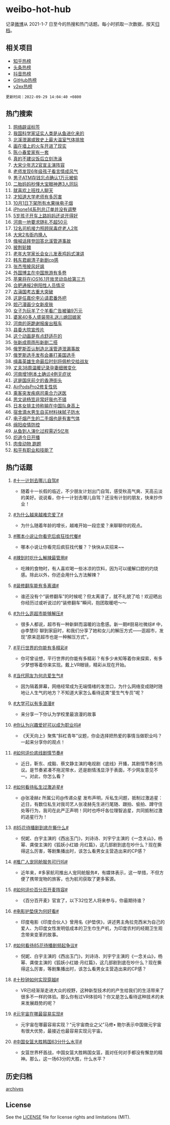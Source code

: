 # weibo-hot-hub

记录[微博](https://www.weibo.com)从 2021-1-7 日至今的热搜和热门话题。每小时抓取一次数据，按天[归档](archives)。

## 相关项目

- [知乎热榜](https://github.com/lonnyzhang423/zhihu-hot-hub)
- [头条热榜](https://github.com/lonnyzhang423/toutiao-hot-hub)
- [抖音热榜](https://github.com/lonnyzhang423/douyin-hot-hub)
- [GitHub热榜](https://github.com/lonnyzhang423/github-hot-hub)
- [v2ex热榜](https://github.com/lonnyzhang423/v2ex-hot-hub)


`更新时间：2022-09-29 14:04:40 +0800`

## 热门搜索

1. [网络辟谣标签](https://m.weibo.cn/search?containerid=100103type%3D1%26t%3D10%26q%3D%23%E7%BD%91%E7%BB%9C%E8%BE%9F%E8%B0%A3%E6%A0%87%E7%AD%BE%23&stream_entry_id=51&isnewpage=1&extparam=seat%3D1%26c_type%3D51%26dgr%3D0%26cate%3D10103%26filter_type%3Drealtimehot%26pos%3D0%26display_time%3D1664431479%26pre_seqid%3D16644314795800402586174&luicode=10000011&lfid=106003type%253D25%2526t%253D3%2526disable_hot%253D1%2526filter_type%253Drealtimehot)
1. [我国科学家证实人类是从鱼进化来的](https://m.weibo.cn/search?containerid=100103type%3D1%26t%3D10%26q%3D%23%E6%88%91%E5%9B%BD%E7%A7%91%E5%AD%A6%E5%AE%B6%E8%AF%81%E5%AE%9E%E4%BA%BA%E7%B1%BB%E6%98%AF%E4%BB%8E%E9%B1%BC%E8%BF%9B%E5%8C%96%E6%9D%A5%E7%9A%84%23&stream_entry_id=31&isnewpage=1&extparam=seat%3D1%26c_type%3D31%26filter_type%3Drealtimehot%26cate%3D0%26lcate%3D5001%26flag%3D16%26realpos%3D1%26q%3D%2523%25E6%2588%2591%25E5%259B%25BD%25E7%25A7%2591%25E5%25AD%25A6%25E5%25AE%25B6%25E8%25AF%2581%25E5%25AE%259E%25E4%25BA%25BA%25E7%25B1%25BB%25E6%2598%25AF%25E4%25BB%258E%25E9%25B1%25BC%25E8%25BF%259B%25E5%258C%2596%25E6%259D%25A5%25E7%259A%2584%2523%26dgr%3D0%26band_rank%3D1%26pos%3D0%26display_time%3D1664431479%26pre_seqid%3D16644314795800402586174&luicode=10000011&lfid=106003type%253D25%2526t%253D3%2526disable_hot%253D1%2526filter_type%253Drealtimehot)
1. [北溪泄漏或致史上最大温室气体排放](https://m.weibo.cn/search?containerid=100103type%3D1%26t%3D10%26q%3D%23%E5%8C%97%E6%BA%AA%E6%B3%84%E6%BC%8F%E6%88%96%E8%87%B4%E5%8F%B2%E4%B8%8A%E6%9C%80%E5%A4%A7%E6%B8%A9%E5%AE%A4%E6%B0%94%E4%BD%93%E6%8E%92%E6%94%BE%23&stream_entry_id=31&isnewpage=1&extparam=seat%3D1%26c_type%3D31%26filter_type%3Drealtimehot%26cate%3D0%26lcate%3D5001%26flag%3D1%26realpos%3D2%26q%3D%2523%25E5%258C%2597%25E6%25BA%25AA%25E6%25B3%2584%25E6%25BC%258F%25E6%2588%2596%25E8%2587%25B4%25E5%258F%25B2%25E4%25B8%258A%25E6%259C%2580%25E5%25A4%25A7%25E6%25B8%25A9%25E5%25AE%25A4%25E6%25B0%2594%25E4%25BD%2593%25E6%258E%2592%25E6%2594%25BE%2523%26dgr%3D0%26band_rank%3D2%26pos%3D1%26display_time%3D1664431479%26pre_seqid%3D16644314795800402586174&luicode=10000011&lfid=106003type%253D25%2526t%253D3%2526disable_hot%253D1%2526filter_type%253Drealtimehot)
1. [画在墙上的火车开进了现实](https://m.weibo.cn/search?containerid=100103type%3D1%26t%3D10%26q%3D%23%E7%94%BB%E5%9C%A8%E5%A2%99%E4%B8%8A%E7%9A%84%E7%81%AB%E8%BD%A6%E5%BC%80%E8%BF%9B%E4%BA%86%E7%8E%B0%E5%AE%9E%23&stream_entry_id=31&isnewpage=1&extparam=seat%3D1%26c_type%3D31%26filter_type%3Drealtimehot%26cate%3D0%26lcate%3D5001%26flag%3D0%26realpos%3D3%26q%3D%2523%25E7%2594%25BB%25E5%259C%25A8%25E5%25A2%2599%25E4%25B8%258A%25E7%259A%2584%25E7%2581%25AB%25E8%25BD%25A6%25E5%25BC%2580%25E8%25BF%259B%25E4%25BA%2586%25E7%258E%25B0%25E5%25AE%259E%2523%26dgr%3D0%26band_rank%3D3%26pos%3D2%26display_time%3D1664431479%26pre_seqid%3D16644314795800402586174&luicode=10000011&lfid=106003type%253D25%2526t%253D3%2526disable_hot%253D1%2526filter_type%253Drealtimehot)
1. [陈小春爱家有一套](https://m.weibo.cn/search?containerid=100103type%3D1%26t%3D10%26q%3D%23%E9%99%88%E5%B0%8F%E6%98%A5%E7%88%B1%E5%AE%B6%E6%9C%89%E4%B8%80%E5%A5%97%23&stream_entry_id=31&isnewpage=1&extparam=seat%3D1%26c_type%3D31%26cate%3D0%26lcate%3D5001%26filter_type%3Drealtimehot%26adid%3D167318%26q%3D%2523%25E9%2599%2588%25E5%25B0%258F%25E6%2598%25A5%25E7%2588%25B1%25E5%25AE%25B6%25E6%259C%2589%25E4%25B8%2580%25E5%25A5%2597%2523%26dgr%3D0%26topic_ad%3D1%26band_rank%3D4%26pos%3D3%26display_time%3D1664431479%26pre_seqid%3D16644314795800402586174&luicode=10000011&lfid=106003type%253D25%2526t%253D3%2526disable_hot%253D1%2526filter_type%253Drealtimehot)
1. [真的不建议饭后立刻洗澡](https://m.weibo.cn/search?containerid=100103type%3D1%26t%3D10%26q%3D%23%E7%9C%9F%E7%9A%84%E4%B8%8D%E5%BB%BA%E8%AE%AE%E9%A5%AD%E5%90%8E%E7%AB%8B%E5%88%BB%E6%B4%97%E6%BE%A1%23&stream_entry_id=31&isnewpage=1&extparam=seat%3D1%26c_type%3D31%26filter_type%3Drealtimehot%26cate%3D0%26lcate%3D5001%26flag%3D2%26realpos%3D4%26q%3D%2523%25E7%259C%259F%25E7%259A%2584%25E4%25B8%258D%25E5%25BB%25BA%25E8%25AE%25AE%25E9%25A5%25AD%25E5%2590%258E%25E7%25AB%258B%25E5%2588%25BB%25E6%25B4%2597%25E6%25BE%25A1%2523%26dgr%3D0%26band_rank%3D4%26pos%3D4%26display_time%3D1664431479%26pre_seqid%3D16644314795800402586174&luicode=10000011&lfid=106003type%253D25%2526t%253D3%2526disable_hot%253D1%2526filter_type%253Drealtimehot)
1. [大宋少年志2官宣主演阵容](https://m.weibo.cn/search?containerid=100103type%3D1%26t%3D10%26q%3D%23%E5%A4%A7%E5%AE%8B%E5%B0%91%E5%B9%B4%E5%BF%972%E5%AE%98%E5%AE%A3%E4%B8%BB%E6%BC%94%E9%98%B5%E5%AE%B9%23&stream_entry_id=31&isnewpage=1&extparam=seat%3D1%26c_type%3D31%26filter_type%3Drealtimehot%26cate%3D0%26lcate%3D5001%26flag%3D0%26realpos%3D5%26q%3D%2523%25E5%25A4%25A7%25E5%25AE%258B%25E5%25B0%2591%25E5%25B9%25B4%25E5%25BF%25972%25E5%25AE%2598%25E5%25AE%25A3%25E4%25B8%25BB%25E6%25BC%2594%25E9%2598%25B5%25E5%25AE%25B9%2523%26dgr%3D0%26band_rank%3D5%26pos%3D5%26display_time%3D1664431479%26pre_seqid%3D16644314795800402586174&luicode=10000011&lfid=106003type%253D25%2526t%253D3%2526disable_hot%253D1%2526filter_type%253Drealtimehot)
1. [老师发现6年级孩子看言情成风气](https://m.weibo.cn/search?containerid=100103type%3D1%26t%3D10%26q%3D%23%E8%80%81%E5%B8%88%E5%8F%91%E7%8E%B06%E5%B9%B4%E7%BA%A7%E5%AD%A9%E5%AD%90%E7%9C%8B%E8%A8%80%E6%83%85%E6%88%90%E9%A3%8E%E6%B0%94%23&stream_entry_id=31&isnewpage=1&extparam=seat%3D1%26c_type%3D31%26filter_type%3Drealtimehot%26cate%3D0%26lcate%3D5001%26flag%3D0%26realpos%3D6%26q%3D%2523%25E8%2580%2581%25E5%25B8%2588%25E5%258F%2591%25E7%258E%25B06%25E5%25B9%25B4%25E7%25BA%25A7%25E5%25AD%25A9%25E5%25AD%2590%25E7%259C%258B%25E8%25A8%2580%25E6%2583%2585%25E6%2588%2590%25E9%25A3%258E%25E6%25B0%2594%2523%26dgr%3D0%26band_rank%3D6%26pos%3D6%26display_time%3D1664431479%26pre_seqid%3D16644314795800402586174&luicode=10000011&lfid=106003type%253D25%2526t%253D3%2526disable_hot%253D1%2526filter_type%253Drealtimehot)
1. [男子ATM存钱忘点确认1万元被偷](https://m.weibo.cn/search?containerid=100103type%3D1%26t%3D10%26q%3D%23%E7%94%B7%E5%AD%90ATM%E5%AD%98%E9%92%B1%E5%BF%98%E7%82%B9%E7%A1%AE%E8%AE%A41%E4%B8%87%E5%85%83%E8%A2%AB%E5%81%B7%23&stream_entry_id=31&isnewpage=1&extparam=seat%3D1%26c_type%3D31%26filter_type%3Drealtimehot%26cate%3D0%26lcate%3D5001%26flag%3D0%26realpos%3D7%26q%3D%2523%25E7%2594%25B7%25E5%25AD%2590ATM%25E5%25AD%2598%25E9%2592%25B1%25E5%25BF%2598%25E7%2582%25B9%25E7%25A1%25AE%25E8%25AE%25A41%25E4%25B8%2587%25E5%2585%2583%25E8%25A2%25AB%25E5%2581%25B7%2523%26dgr%3D0%26band_rank%3D7%26pos%3D7%26display_time%3D1664431479%26pre_seqid%3D16644314795800402586174&luicode=10000011&lfid=106003type%253D25%2526t%253D3%2526disable_hot%253D1%2526filter_type%253Drealtimehot)
1. [二胎妈妈秒懂大宝眼神邀3人同玩](https://m.weibo.cn/search?containerid=100103type%3D1%26t%3D10%26q%3D%23%E4%BA%8C%E8%83%8E%E5%A6%88%E5%A6%88%E7%A7%92%E6%87%82%E5%A4%A7%E5%AE%9D%E7%9C%BC%E7%A5%9E%E9%82%803%E4%BA%BA%E5%90%8C%E7%8E%A9%23&stream_entry_id=31&isnewpage=1&extparam=seat%3D1%26c_type%3D31%26filter_type%3Drealtimehot%26cate%3D0%26lcate%3D5001%26flag%3D0%26realpos%3D8%26q%3D%2523%25E4%25BA%258C%25E8%2583%258E%25E5%25A6%2588%25E5%25A6%2588%25E7%25A7%2592%25E6%2587%2582%25E5%25A4%25A7%25E5%25AE%259D%25E7%259C%25BC%25E7%25A5%259E%25E9%2582%25803%25E4%25BA%25BA%25E5%2590%258C%25E7%258E%25A9%2523%26dgr%3D0%26band_rank%3D8%26pos%3D8%26display_time%3D1664431479%26pre_seqid%3D16644314795800402586174&luicode=10000011&lfid=106003type%253D25%2526t%253D3%2526disable_hot%253D1%2526filter_type%253Drealtimehot)
1. [就喜欢上班找人聊天](https://m.weibo.cn/search?containerid=100103type%3D1%26t%3D10%26q%3D%23%E5%B0%B1%E5%96%9C%E6%AC%A2%E4%B8%8A%E7%8F%AD%E6%89%BE%E4%BA%BA%E8%81%8A%E5%A4%A9%23&stream_entry_id=31&isnewpage=1&extparam=seat%3D1%26c_type%3D31%26filter_type%3Drealtimehot%26cate%3D0%26lcate%3D5001%26flag%3D0%26realpos%3D9%26q%3D%2523%25E5%25B0%25B1%25E5%2596%259C%25E6%25AC%25A2%25E4%25B8%258A%25E7%258F%25AD%25E6%2589%25BE%25E4%25BA%25BA%25E8%2581%258A%25E5%25A4%25A9%2523%26dgr%3D0%26band_rank%3D9%26pos%3D9%26display_time%3D1664431479%26pre_seqid%3D16644314795800402586174&luicode=10000011&lfid=106003type%253D25%2526t%253D3%2526disable_hot%253D1%2526filter_type%253Drealtimehot)
1. [才知道大学老师有多厉害](https://m.weibo.cn/search?containerid=100103type%3D1%26t%3D10%26q%3D%23%E6%89%8D%E7%9F%A5%E9%81%93%E5%A4%A7%E5%AD%A6%E8%80%81%E5%B8%88%E6%9C%89%E5%A4%9A%E5%8E%89%E5%AE%B3%23&stream_entry_id=31&isnewpage=1&extparam=seat%3D1%26c_type%3D31%26filter_type%3Drealtimehot%26cate%3D0%26lcate%3D5001%26flag%3D1%26realpos%3D10%26q%3D%2523%25E6%2589%258D%25E7%259F%25A5%25E9%2581%2593%25E5%25A4%25A7%25E5%25AD%25A6%25E8%2580%2581%25E5%25B8%2588%25E6%259C%2589%25E5%25A4%259A%25E5%258E%2589%25E5%25AE%25B3%2523%26dgr%3D0%26band_rank%3D10%26pos%3D10%26display_time%3D1664431479%26pre_seqid%3D16644314795800402586174&luicode=10000011&lfid=106003type%253D25%2526t%253D3%2526disable_hot%253D1%2526filter_type%253Drealtimehot)
1. [10月1日下架所有水果味电子烟](https://m.weibo.cn/search?containerid=100103type%3D1%26t%3D10%26q%3D%2310%E6%9C%881%E6%97%A5%E4%B8%8B%E6%9E%B6%E6%89%80%E6%9C%89%E6%B0%B4%E6%9E%9C%E5%91%B3%E7%94%B5%E5%AD%90%E7%83%9F%23&stream_entry_id=31&isnewpage=1&extparam=seat%3D1%26c_type%3D31%26filter_type%3Drealtimehot%26cate%3D0%26lcate%3D5001%26flag%3D2%26realpos%3D11%26q%3D%252310%25E6%259C%25881%25E6%2597%25A5%25E4%25B8%258B%25E6%259E%25B6%25E6%2589%2580%25E6%259C%2589%25E6%25B0%25B4%25E6%259E%259C%25E5%2591%25B3%25E7%2594%25B5%25E5%25AD%2590%25E7%2583%259F%2523%26dgr%3D0%26band_rank%3D11%26pos%3D11%26display_time%3D1664431479%26pre_seqid%3D16644314795800402586174&luicode=10000011&lfid=106003type%253D25%2526t%253D3%2526disable_hot%253D1%2526filter_type%253Drealtimehot)
1. [iPhone14系列总订单并没有调整](https://m.weibo.cn/search?containerid=100103type%3D1%26t%3D10%26q%3D%23iPhone14%E7%B3%BB%E5%88%97%E6%80%BB%E8%AE%A2%E5%8D%95%E5%B9%B6%E6%B2%A1%E6%9C%89%E8%B0%83%E6%95%B4%23&stream_entry_id=31&isnewpage=1&extparam=seat%3D1%26c_type%3D31%26filter_type%3Drealtimehot%26cate%3D0%26lcate%3D5001%26flag%3D1%26realpos%3D12%26q%3D%2523iPhone14%25E7%25B3%25BB%25E5%2588%2597%25E6%2580%25BB%25E8%25AE%25A2%25E5%258D%2595%25E5%25B9%25B6%25E6%25B2%25A1%25E6%259C%2589%25E8%25B0%2583%25E6%2595%25B4%2523%26dgr%3D0%26band_rank%3D12%26pos%3D12%26display_time%3D1664431479%26pre_seqid%3D16644314795800402586174&luicode=10000011&lfid=106003type%253D25%2526t%253D3%2526disable_hot%253D1%2526filter_type%253Drealtimehot)
1. [5岁孩子开车上路妈妈还说开得好](https://m.weibo.cn/search?containerid=100103type%3D1%26t%3D10%26q%3D%235%E5%B2%81%E5%AD%A9%E5%AD%90%E5%BC%80%E8%BD%A6%E4%B8%8A%E8%B7%AF%E5%A6%88%E5%A6%88%E8%BF%98%E8%AF%B4%E5%BC%80%E5%BE%97%E5%A5%BD%23&stream_entry_id=31&isnewpage=1&extparam=seat%3D1%26c_type%3D31%26filter_type%3Drealtimehot%26cate%3D0%26lcate%3D5001%26flag%3D0%26realpos%3D13%26q%3D%25235%25E5%25B2%2581%25E5%25AD%25A9%25E5%25AD%2590%25E5%25BC%2580%25E8%25BD%25A6%25E4%25B8%258A%25E8%25B7%25AF%25E5%25A6%2588%25E5%25A6%2588%25E8%25BF%2598%25E8%25AF%25B4%25E5%25BC%2580%25E5%25BE%2597%25E5%25A5%25BD%2523%26dgr%3D0%26band_rank%3D13%26pos%3D13%26display_time%3D1664431479%26pre_seqid%3D16644314795800402586174&luicode=10000011&lfid=106003type%253D25%2526t%253D3%2526disable_hot%253D1%2526filter_type%253Drealtimehot)
1. [河南一地要求随礼不超50元](https://m.weibo.cn/search?containerid=100103type%3D1%26t%3D10%26q%3D%23%E6%B2%B3%E5%8D%97%E4%B8%80%E5%9C%B0%E8%A6%81%E6%B1%82%E9%9A%8F%E7%A4%BC%E4%B8%8D%E8%B6%8550%E5%85%83%23&stream_entry_id=31&isnewpage=1&extparam=seat%3D1%26c_type%3D31%26filter_type%3Drealtimehot%26cate%3D0%26lcate%3D5001%26flag%3D0%26realpos%3D14%26q%3D%2523%25E6%25B2%25B3%25E5%258D%2597%25E4%25B8%2580%25E5%259C%25B0%25E8%25A6%2581%25E6%25B1%2582%25E9%259A%258F%25E7%25A4%25BC%25E4%25B8%258D%25E8%25B6%258550%25E5%2585%2583%2523%26dgr%3D0%26band_rank%3D14%26pos%3D14%26display_time%3D1664431479%26pre_seqid%3D16644314795800402586174&luicode=10000011&lfid=106003type%253D25%2526t%253D3%2526disable_hot%253D1%2526filter_type%253Drealtimehot)
1. [12名司机接力照顾尿毒症老人2年](https://m.weibo.cn/search?containerid=100103type%3D1%26t%3D10%26q%3D%2312%E5%90%8D%E5%8F%B8%E6%9C%BA%E6%8E%A5%E5%8A%9B%E7%85%A7%E9%A1%BE%E5%B0%BF%E6%AF%92%E7%97%87%E8%80%81%E4%BA%BA2%E5%B9%B4%23&stream_entry_id=31&isnewpage=1&extparam=seat%3D1%26c_type%3D31%26filter_type%3Drealtimehot%26cate%3D0%26lcate%3D5001%26flag%3D0%26adid%3D167377%26realpos%3D15%26q%3D%252312%25E5%2590%258D%25E5%258F%25B8%25E6%259C%25BA%25E6%258E%25A5%25E5%258A%259B%25E7%2585%25A7%25E9%25A1%25BE%25E5%25B0%25BF%25E6%25AF%2592%25E7%2597%2587%25E8%2580%2581%25E4%25BA%25BA2%25E5%25B9%25B4%2523%26dgr%3D0%26band_rank%3D15%26pos%3D15%26display_time%3D1664431479%26pre_seqid%3D16644314795800402586174&luicode=10000011&lfid=106003type%253D25%2526t%253D3%2526disable_hot%253D1%2526filter_type%253Drealtimehot)
1. [大宋2韦衙内换人](https://m.weibo.cn/search?containerid=100103type%3D1%26t%3D10%26q%3D%23%E5%A4%A7%E5%AE%8B2%E9%9F%A6%E8%A1%99%E5%86%85%E6%8D%A2%E4%BA%BA%23&stream_entry_id=31&isnewpage=1&extparam=seat%3D1%26c_type%3D31%26filter_type%3Drealtimehot%26cate%3D0%26lcate%3D5001%26flag%3D0%26realpos%3D16%26q%3D%2523%25E5%25A4%25A7%25E5%25AE%258B2%25E9%259F%25A6%25E8%25A1%2599%25E5%2586%2585%25E6%258D%25A2%25E4%25BA%25BA%2523%26dgr%3D0%26band_rank%3D16%26pos%3D16%26display_time%3D1664431479%26pre_seqid%3D16644314795800402586174&luicode=10000011&lfid=106003type%253D25%2526t%253D3%2526disable_hot%253D1%2526filter_type%253Drealtimehot)
1. [俄喊话拜登回答北溪管道事故](https://m.weibo.cn/search?containerid=100103type%3D1%26t%3D10%26q%3D%23%E4%BF%84%E5%96%8A%E8%AF%9D%E6%8B%9C%E7%99%BB%E5%9B%9E%E7%AD%94%E5%8C%97%E6%BA%AA%E7%AE%A1%E9%81%93%E4%BA%8B%E6%95%85%23&stream_entry_id=31&isnewpage=1&extparam=seat%3D1%26c_type%3D31%26filter_type%3Drealtimehot%26cate%3D0%26lcate%3D5001%26flag%3D0%26realpos%3D17%26q%3D%2523%25E4%25BF%2584%25E5%2596%258A%25E8%25AF%259D%25E6%258B%259C%25E7%2599%25BB%25E5%259B%259E%25E7%25AD%2594%25E5%258C%2597%25E6%25BA%25AA%25E7%25AE%25A1%25E9%2581%2593%25E4%25BA%258B%25E6%2595%2585%2523%26dgr%3D0%26band_rank%3D17%26pos%3D17%26display_time%3D1664431479%26pre_seqid%3D16644314795800402586174&luicode=10000011&lfid=106003type%253D25%2526t%253D3%2526disable_hot%253D1%2526filter_type%253Drealtimehot)
1. [披荆斩棘](https://m.weibo.cn/search?containerid=100103type%3D1%26t%3D10%26q%3D%E6%8A%AB%E8%8D%86%E6%96%A9%E6%A3%98&stream_entry_id=31&isnewpage=1&extparam=seat%3D1%26c_type%3D31%26filter_type%3Drealtimehot%26cate%3D0%26lcate%3D5001%26flag%3D1%26realpos%3D18%26q%3D%25E6%258A%25AB%25E8%258D%2586%25E6%2596%25A9%25E6%25A3%2598%26dgr%3D0%26band_rank%3D18%26pos%3D18%26display_time%3D1664431479%26pre_seqid%3D16644314795800402586174&luicode=10000011&lfid=106003type%253D25%2526t%253D3%2526disable_hot%253D1%2526filter_type%253Drealtimehot)
1. [老年大学家长会女儿发表鸡妈式演讲](https://m.weibo.cn/search?containerid=100103type%3D1%26t%3D10%26q%3D%23%E8%80%81%E5%B9%B4%E5%A4%A7%E5%AD%A6%E5%AE%B6%E9%95%BF%E4%BC%9A%E5%A5%B3%E5%84%BF%E5%8F%91%E8%A1%A8%E9%B8%A1%E5%A6%88%E5%BC%8F%E6%BC%94%E8%AE%B2%23&stream_entry_id=31&isnewpage=1&extparam=seat%3D1%26c_type%3D31%26filter_type%3Drealtimehot%26cate%3D0%26lcate%3D5001%26flag%3D1%26realpos%3D19%26q%3D%2523%25E8%2580%2581%25E5%25B9%25B4%25E5%25A4%25A7%25E5%25AD%25A6%25E5%25AE%25B6%25E9%2595%25BF%25E4%25BC%259A%25E5%25A5%25B3%25E5%2584%25BF%25E5%258F%2591%25E8%25A1%25A8%25E9%25B8%25A1%25E5%25A6%2588%25E5%25BC%258F%25E6%25BC%2594%25E8%25AE%25B2%2523%26dgr%3D0%26band_rank%3D19%26pos%3D19%26display_time%3D1664431479%26pre_seqid%3D16644314795800402586174&luicode=10000011&lfid=106003type%253D25%2526t%253D3%2526disable_hot%253D1%2526filter_type%253Drealtimehot)
1. [韩东君阚清子新剧cp感](https://m.weibo.cn/search?containerid=100103type%3D1%26t%3D10%26q%3D%23%E9%9F%A9%E4%B8%9C%E5%90%9B%E9%98%9A%E6%B8%85%E5%AD%90%E6%96%B0%E5%89%A7cp%E6%84%9F%23&stream_entry_id=31&isnewpage=1&extparam=seat%3D1%26c_type%3D31%26filter_type%3Drealtimehot%26cate%3D0%26lcate%3D5001%26flag%3D0%26realpos%3D20%26q%3D%2523%25E9%259F%25A9%25E4%25B8%259C%25E5%2590%259B%25E9%2598%259A%25E6%25B8%2585%25E5%25AD%2590%25E6%2596%25B0%25E5%2589%25A7cp%25E6%2584%259F%2523%26dgr%3D0%26band_rank%3D20%26pos%3D20%26display_time%3D1664431479%26pre_seqid%3D16644314795800402586174&luicode=10000011&lfid=106003type%253D25%2526t%253D3%2526disable_hot%253D1%2526filter_type%253Drealtimehot)
1. [张杰甩披风好飒](https://m.weibo.cn/search?containerid=100103type%3D1%26t%3D10%26q%3D%23%E5%BC%A0%E6%9D%B0%E7%94%A9%E6%8A%AB%E9%A3%8E%E5%A5%BD%E9%A3%92%23&stream_entry_id=31&isnewpage=1&extparam=seat%3D1%26c_type%3D31%26filter_type%3Drealtimehot%26cate%3D0%26lcate%3D5001%26flag%3D0%26realpos%3D21%26q%3D%2523%25E5%25BC%25A0%25E6%259D%25B0%25E7%2594%25A9%25E6%258A%25AB%25E9%25A3%258E%25E5%25A5%25BD%25E9%25A3%2592%2523%26dgr%3D0%26band_rank%3D21%26pos%3D21%26display_time%3D1664431479%26pre_seqid%3D16644314795800402586174&luicode=10000011&lfid=106003type%253D25%2526t%253D3%2526disable_hot%253D1%2526filter_type%253Drealtimehot)
1. [外国博主在中国旅游有多卷](https://m.weibo.cn/search?containerid=100103type%3D1%26t%3D10%26q%3D%23%E5%A4%96%E5%9B%BD%E5%8D%9A%E4%B8%BB%E5%9C%A8%E4%B8%AD%E5%9B%BD%E6%97%85%E6%B8%B8%E6%9C%89%E5%A4%9A%E5%8D%B7%23&stream_entry_id=31&isnewpage=1&extparam=seat%3D1%26c_type%3D31%26filter_type%3Drealtimehot%26cate%3D0%26lcate%3D5001%26flag%3D0%26realpos%3D22%26q%3D%2523%25E5%25A4%2596%25E5%259B%25BD%25E5%258D%259A%25E4%25B8%25BB%25E5%259C%25A8%25E4%25B8%25AD%25E5%259B%25BD%25E6%2597%2585%25E6%25B8%25B8%25E6%259C%2589%25E5%25A4%259A%25E5%258D%25B7%2523%26dgr%3D0%26band_rank%3D22%26pos%3D22%26display_time%3D1664431479%26pre_seqid%3D16644314795800402586174&luicode=10000011&lfid=106003type%253D25%2526t%253D3%2526disable_hot%253D1%2526filter_type%253Drealtimehot)
1. [苹果将在iOS16.1开放灵动岛给第三方](https://m.weibo.cn/search?containerid=100103type%3D1%26t%3D10%26q%3D%23%E8%8B%B9%E6%9E%9C%E5%B0%86%E5%9C%A8iOS16.1%E5%BC%80%E6%94%BE%E7%81%B5%E5%8A%A8%E5%B2%9B%E7%BB%99%E7%AC%AC%E4%B8%89%E6%96%B9%23&stream_entry_id=31&isnewpage=1&extparam=seat%3D1%26c_type%3D31%26filter_type%3Drealtimehot%26cate%3D0%26lcate%3D5001%26flag%3D0%26realpos%3D23%26q%3D%2523%25E8%258B%25B9%25E6%259E%259C%25E5%25B0%2586%25E5%259C%25A8iOS16.1%25E5%25BC%2580%25E6%2594%25BE%25E7%2581%25B5%25E5%258A%25A8%25E5%25B2%259B%25E7%25BB%2599%25E7%25AC%25AC%25E4%25B8%2589%25E6%2596%25B9%2523%26dgr%3D0%26band_rank%3D23%26pos%3D23%26display_time%3D1664431479%26pre_seqid%3D16644314795800402586174&luicode=10000011&lfid=106003type%253D25%2526t%253D3%2526disable_hot%253D1%2526filter_type%253Drealtimehot)
1. [合肥通报2例阳性人员情况](https://m.weibo.cn/search?containerid=100103type%3D1%26t%3D10%26q%3D%E5%90%88%E8%82%A5%E9%80%9A%E6%8A%A52%E4%BE%8B%E9%98%B3%E6%80%A7%E4%BA%BA%E5%91%98%E6%83%85%E5%86%B5&stream_entry_id=31&isnewpage=1&extparam=seat%3D1%26c_type%3D31%26filter_type%3Drealtimehot%26cate%3D0%26lcate%3D5001%26flag%3D0%26realpos%3D24%26q%3D%25E5%2590%2588%25E8%2582%25A5%25E9%2580%259A%25E6%258A%25A52%25E4%25BE%258B%25E9%2598%25B3%25E6%2580%25A7%25E4%25BA%25BA%25E5%2591%2598%25E6%2583%2585%25E5%2586%25B5%26dgr%3D0%26band_rank%3D24%26pos%3D24%26display_time%3D1664431479%26pre_seqid%3D16644314795800402586174&luicode=10000011&lfid=106003type%253D25%2526t%253D3%2526disable_hot%253D1%2526filter_type%253Drealtimehot)
1. [古滇国考古重大突破](https://m.weibo.cn/search?containerid=100103type%3D1%26t%3D10%26q%3D%23%E5%8F%A4%E6%BB%87%E5%9B%BD%E8%80%83%E5%8F%A4%E9%87%8D%E5%A4%A7%E7%AA%81%E7%A0%B4%23&stream_entry_id=31&isnewpage=1&extparam=seat%3D1%26c_type%3D31%26filter_type%3Drealtimehot%26cate%3D0%26lcate%3D5001%26flag%3D0%26realpos%3D25%26q%3D%2523%25E5%258F%25A4%25E6%25BB%2587%25E5%259B%25BD%25E8%2580%2583%25E5%258F%25A4%25E9%2587%258D%25E5%25A4%25A7%25E7%25AA%2581%25E7%25A0%25B4%2523%26dgr%3D0%26band_rank%3D25%26pos%3D25%26display_time%3D1664431479%26pre_seqid%3D16644314795800402586174&luicode=10000011&lfid=106003type%253D25%2526t%253D3%2526disable_hot%253D1%2526filter_type%253Drealtimehot)
1. [这是任嘉伦李沁请君番外吧](https://m.weibo.cn/search?containerid=100103type%3D1%26t%3D10%26q%3D%23%E8%BF%99%E6%98%AF%E4%BB%BB%E5%98%89%E4%BC%A6%E6%9D%8E%E6%B2%81%E8%AF%B7%E5%90%9B%E7%95%AA%E5%A4%96%E5%90%A7%23&stream_entry_id=31&isnewpage=1&extparam=seat%3D1%26c_type%3D31%26filter_type%3Drealtimehot%26cate%3D0%26lcate%3D5001%26flag%3D1%26realpos%3D26%26q%3D%2523%25E8%25BF%2599%25E6%2598%25AF%25E4%25BB%25BB%25E5%2598%2589%25E4%25BC%25A6%25E6%259D%258E%25E6%25B2%2581%25E8%25AF%25B7%25E5%2590%259B%25E7%2595%25AA%25E5%25A4%2596%25E5%2590%25A7%2523%26dgr%3D0%26band_rank%3D26%26pos%3D26%26display_time%3D1664431479%26pre_seqid%3D16644314795800402586174&luicode=10000011&lfid=106003type%253D25%2526t%253D3%2526disable_hot%253D1%2526filter_type%253Drealtimehot)
1. [妲己漫画少女新皮肤](https://m.weibo.cn/search?containerid=100103type%3D1%26t%3D10%26q%3D%23%E5%A6%B2%E5%B7%B1%E6%BC%AB%E7%94%BB%E5%B0%91%E5%A5%B3%E6%96%B0%E7%9A%AE%E8%82%A4%23&stream_entry_id=31&isnewpage=1&extparam=seat%3D1%26c_type%3D31%26filter_type%3Drealtimehot%26cate%3D0%26lcate%3D5001%26flag%3D0%26realpos%3D27%26q%3D%2523%25E5%25A6%25B2%25E5%25B7%25B1%25E6%25BC%25AB%25E7%2594%25BB%25E5%25B0%2591%25E5%25A5%25B3%25E6%2596%25B0%25E7%259A%25AE%25E8%2582%25A4%2523%26dgr%3D0%26band_rank%3D27%26pos%3D27%26display_time%3D1664431479%26pre_seqid%3D16644314795800402586174&luicode=10000011&lfid=106003type%253D25%2526t%253D3%2526disable_hot%253D1%2526filter_type%253Drealtimehot)
1. [女子为玩羊了个羊看广告被骗9万元](https://m.weibo.cn/search?containerid=100103type%3D1%26t%3D10%26q%3D%23%E5%A5%B3%E5%AD%90%E4%B8%BA%E7%8E%A9%E7%BE%8A%E4%BA%86%E4%B8%AA%E7%BE%8A%E7%9C%8B%E5%B9%BF%E5%91%8A%E8%A2%AB%E9%AA%979%E4%B8%87%E5%85%83%23&stream_entry_id=31&isnewpage=1&extparam=seat%3D1%26c_type%3D31%26filter_type%3Drealtimehot%26cate%3D0%26lcate%3D5001%26flag%3D0%26realpos%3D28%26q%3D%2523%25E5%25A5%25B3%25E5%25AD%2590%25E4%25B8%25BA%25E7%258E%25A9%25E7%25BE%258A%25E4%25BA%2586%25E4%25B8%25AA%25E7%25BE%258A%25E7%259C%258B%25E5%25B9%25BF%25E5%2591%258A%25E8%25A2%25AB%25E9%25AA%25979%25E4%25B8%2587%25E5%2585%2583%2523%26dgr%3D0%26band_rank%3D28%26pos%3D28%26display_time%3D1664431479%26pre_seqid%3D16644314795800402586174&luicode=10000011&lfid=106003type%253D25%2526t%253D3%2526disable_hot%253D1%2526filter_type%253Drealtimehot)
1. [婆家40多人盛装带礼送儿媳回娘家](https://m.weibo.cn/search?containerid=100103type%3D1%26t%3D10%26q%3D%23%E5%A9%86%E5%AE%B640%E5%A4%9A%E4%BA%BA%E7%9B%9B%E8%A3%85%E5%B8%A6%E7%A4%BC%E9%80%81%E5%84%BF%E5%AA%B3%E5%9B%9E%E5%A8%98%E5%AE%B6%23&stream_entry_id=31&isnewpage=1&extparam=seat%3D1%26c_type%3D31%26filter_type%3Drealtimehot%26cate%3D0%26lcate%3D5001%26flag%3D0%26realpos%3D29%26q%3D%2523%25E5%25A9%2586%25E5%25AE%25B640%25E5%25A4%259A%25E4%25BA%25BA%25E7%259B%259B%25E8%25A3%2585%25E5%25B8%25A6%25E7%25A4%25BC%25E9%2580%2581%25E5%2584%25BF%25E5%25AA%25B3%25E5%259B%259E%25E5%25A8%2598%25E5%25AE%25B6%2523%26dgr%3D0%26band_rank%3D29%26pos%3D29%26display_time%3D1664431479%26pre_seqid%3D16644314795800402586174&luicode=10000011&lfid=106003type%253D25%2526t%253D3%2526disable_hot%253D1%2526filter_type%253Drealtimehot)
1. [河南的哥跪谢报废出租车](https://m.weibo.cn/search?containerid=100103type%3D1%26t%3D10%26q%3D%23%E6%B2%B3%E5%8D%97%E7%9A%84%E5%93%A5%E8%B7%AA%E8%B0%A2%E6%8A%A5%E5%BA%9F%E5%87%BA%E7%A7%9F%E8%BD%A6%23&stream_entry_id=31&isnewpage=1&extparam=seat%3D1%26c_type%3D31%26filter_type%3Drealtimehot%26cate%3D0%26lcate%3D5001%26flag%3D0%26realpos%3D30%26q%3D%2523%25E6%25B2%25B3%25E5%258D%2597%25E7%259A%2584%25E5%2593%25A5%25E8%25B7%25AA%25E8%25B0%25A2%25E6%258A%25A5%25E5%25BA%259F%25E5%2587%25BA%25E7%25A7%259F%25E8%25BD%25A6%2523%26dgr%3D0%26band_rank%3D30%26pos%3D30%26display_time%3D1664431479%26pre_seqid%3D16644314795800402586174&luicode=10000011&lfid=106003type%253D25%2526t%253D3%2526disable_hot%253D1%2526filter_type%253Drealtimehot)
1. [县委大院宣传片](https://m.weibo.cn/search?containerid=100103type%3D1%26t%3D10%26q%3D%23%E5%8E%BF%E5%A7%94%E5%A4%A7%E9%99%A2%E5%AE%A3%E4%BC%A0%E7%89%87%23&stream_entry_id=31&isnewpage=1&extparam=seat%3D1%26c_type%3D31%26filter_type%3Drealtimehot%26cate%3D0%26lcate%3D5001%26flag%3D1%26realpos%3D31%26q%3D%2523%25E5%258E%25BF%25E5%25A7%2594%25E5%25A4%25A7%25E9%2599%25A2%25E5%25AE%25A3%25E4%25BC%25A0%25E7%2589%2587%2523%26dgr%3D0%26band_rank%3D31%26pos%3D31%26display_time%3D1664431479%26pre_seqid%3D16644314795800402586174&luicode=10000011&lfid=106003type%253D25%2526t%253D3%2526disable_hot%253D1%2526filter_type%253Drealtimehot)
1. [这个动画是有点舒适在的](https://m.weibo.cn/search?containerid=100103type%3D1%26t%3D10%26q%3D%23%E8%BF%99%E4%B8%AA%E5%8A%A8%E7%94%BB%E6%98%AF%E6%9C%89%E7%82%B9%E8%88%92%E9%80%82%E5%9C%A8%E7%9A%84%23&stream_entry_id=31&isnewpage=1&extparam=seat%3D1%26c_type%3D31%26filter_type%3Drealtimehot%26cate%3D0%26lcate%3D5001%26flag%3D1%26realpos%3D32%26q%3D%2523%25E8%25BF%2599%25E4%25B8%25AA%25E5%258A%25A8%25E7%2594%25BB%25E6%2598%25AF%25E6%259C%2589%25E7%2582%25B9%25E8%2588%2592%25E9%2580%2582%25E5%259C%25A8%25E7%259A%2584%2523%26dgr%3D0%26band_rank%3D32%26pos%3D32%26display_time%3D1664431479%26pre_seqid%3D16644314795800402586174&luicode=10000011&lfid=106003type%253D25%2526t%253D3%2526disable_hot%253D1%2526filter_type%253Drealtimehot)
1. [张新成周雨彤新剧二搭](https://m.weibo.cn/search?containerid=100103type%3D1%26t%3D10%26q%3D%23%E5%BC%A0%E6%96%B0%E6%88%90%E5%91%A8%E9%9B%A8%E5%BD%A4%E6%96%B0%E5%89%A7%E4%BA%8C%E6%90%AD%23&stream_entry_id=31&isnewpage=1&extparam=seat%3D1%26c_type%3D31%26filter_type%3Drealtimehot%26cate%3D0%26lcate%3D5001%26flag%3D0%26realpos%3D33%26q%3D%2523%25E5%25BC%25A0%25E6%2596%25B0%25E6%2588%2590%25E5%2591%25A8%25E9%259B%25A8%25E5%25BD%25A4%25E6%2596%25B0%25E5%2589%25A7%25E4%25BA%258C%25E6%2590%25AD%2523%26dgr%3D0%26band_rank%3D33%26pos%3D33%26display_time%3D1664431479%26pre_seqid%3D16644314795800402586174&luicode=10000011&lfid=106003type%253D25%2526t%253D3%2526disable_hot%253D1%2526filter_type%253Drealtimehot)
1. [俄罗斯否认制造北溪管道泄漏事故](https://m.weibo.cn/search?containerid=100103type%3D1%26t%3D10%26q%3D%23%E4%BF%84%E7%BD%97%E6%96%AF%E5%90%A6%E8%AE%A4%E5%88%B6%E9%80%A0%E5%8C%97%E6%BA%AA%E7%AE%A1%E9%81%93%E6%B3%84%E6%BC%8F%E4%BA%8B%E6%95%85%23&stream_entry_id=31&isnewpage=1&extparam=seat%3D1%26c_type%3D31%26filter_type%3Drealtimehot%26cate%3D0%26lcate%3D5001%26flag%3D0%26realpos%3D34%26q%3D%2523%25E4%25BF%2584%25E7%25BD%2597%25E6%2596%25AF%25E5%2590%25A6%25E8%25AE%25A4%25E5%2588%25B6%25E9%2580%25A0%25E5%258C%2597%25E6%25BA%25AA%25E7%25AE%25A1%25E9%2581%2593%25E6%25B3%2584%25E6%25BC%258F%25E4%25BA%258B%25E6%2595%2585%2523%26dgr%3D0%26band_rank%3D34%26pos%3D34%26display_time%3D1664431479%26pre_seqid%3D16644314795800402586174&luicode=10000011&lfid=106003type%253D25%2526t%253D3%2526disable_hot%253D1%2526filter_type%253Drealtimehot)
1. [俄罗斯选手发布会暴打美国选手](https://m.weibo.cn/search?containerid=100103type%3D1%26t%3D10%26q%3D%23%E4%BF%84%E7%BD%97%E6%96%AF%E9%80%89%E6%89%8B%E5%8F%91%E5%B8%83%E4%BC%9A%E6%9A%B4%E6%89%93%E7%BE%8E%E5%9B%BD%E9%80%89%E6%89%8B%23&stream_entry_id=31&isnewpage=1&extparam=seat%3D1%26c_type%3D31%26filter_type%3Drealtimehot%26cate%3D0%26lcate%3D5001%26flag%3D1%26realpos%3D35%26q%3D%2523%25E4%25BF%2584%25E7%25BD%2597%25E6%2596%25AF%25E9%2580%2589%25E6%2589%258B%25E5%258F%2591%25E5%25B8%2583%25E4%25BC%259A%25E6%259A%25B4%25E6%2589%2593%25E7%25BE%258E%25E5%259B%25BD%25E9%2580%2589%25E6%2589%258B%2523%26dgr%3D0%26band_rank%3D35%26pos%3D35%26display_time%3D1664431479%26pre_seqid%3D16644314795800402586174&luicode=10000011&lfid=106003type%253D25%2526t%253D3%2526disable_hot%253D1%2526filter_type%253Drealtimehot)
1. [缉毒英雄生命最后时刻将佩枪交给战友](https://m.weibo.cn/search?containerid=100103type%3D1%26t%3D10%26q%3D%23%E7%BC%89%E6%AF%92%E8%8B%B1%E9%9B%84%E7%94%9F%E5%91%BD%E6%9C%80%E5%90%8E%E6%97%B6%E5%88%BB%E5%B0%86%E4%BD%A9%E6%9E%AA%E4%BA%A4%E7%BB%99%E6%88%98%E5%8F%8B%23&stream_entry_id=31&isnewpage=1&extparam=seat%3D1%26c_type%3D31%26filter_type%3Drealtimehot%26cate%3D0%26lcate%3D5001%26flag%3D1%26realpos%3D36%26q%3D%2523%25E7%25BC%2589%25E6%25AF%2592%25E8%258B%25B1%25E9%259B%2584%25E7%2594%259F%25E5%2591%25BD%25E6%259C%2580%25E5%2590%258E%25E6%2597%25B6%25E5%2588%25BB%25E5%25B0%2586%25E4%25BD%25A9%25E6%259E%25AA%25E4%25BA%25A4%25E7%25BB%2599%25E6%2588%2598%25E5%258F%258B%2523%26dgr%3D0%26band_rank%3D36%26pos%3D36%26display_time%3D1664431479%26pre_seqid%3D16644314795800402586174&luicode=10000011&lfid=106003type%253D25%2526t%253D3%2526disable_hot%253D1%2526filter_type%253Drealtimehot)
1. [丈夫38周温暖记录孕妻细微变化](https://m.weibo.cn/search?containerid=100103type%3D1%26t%3D10%26q%3D%23%E4%B8%88%E5%A4%AB38%E5%91%A8%E6%B8%A9%E6%9A%96%E8%AE%B0%E5%BD%95%E5%AD%95%E5%A6%BB%E7%BB%86%E5%BE%AE%E5%8F%98%E5%8C%96%23&stream_entry_id=31&isnewpage=1&extparam=seat%3D1%26c_type%3D31%26filter_type%3Drealtimehot%26cate%3D0%26lcate%3D5001%26flag%3D1%26realpos%3D37%26q%3D%2523%25E4%25B8%2588%25E5%25A4%25AB38%25E5%2591%25A8%25E6%25B8%25A9%25E6%259A%2596%25E8%25AE%25B0%25E5%25BD%2595%25E5%25AD%2595%25E5%25A6%25BB%25E7%25BB%2586%25E5%25BE%25AE%25E5%258F%2598%25E5%258C%2596%2523%26dgr%3D0%26band_rank%3D37%26pos%3D37%26display_time%3D1664431479%26pre_seqid%3D16644314795800402586174&luicode=10000011&lfid=106003type%253D25%2526t%253D3%2526disable_hot%253D1%2526filter_type%253Drealtimehot)
1. [河南增1例本土确诊4例无症状](https://m.weibo.cn/search?containerid=100103type%3D1%26t%3D10%26q%3D%23%E6%B2%B3%E5%8D%97%E5%A2%9E1%E4%BE%8B%E6%9C%AC%E5%9C%9F%E7%A1%AE%E8%AF%8A4%E4%BE%8B%E6%97%A0%E7%97%87%E7%8A%B6%23&stream_entry_id=31&isnewpage=1&extparam=seat%3D1%26c_type%3D31%26filter_type%3Drealtimehot%26cate%3D0%26lcate%3D5001%26flag%3D0%26realpos%3D38%26q%3D%2523%25E6%25B2%25B3%25E5%258D%2597%25E5%25A2%259E1%25E4%25BE%258B%25E6%259C%25AC%25E5%259C%259F%25E7%25A1%25AE%25E8%25AF%258A4%25E4%25BE%258B%25E6%2597%25A0%25E7%2597%2587%25E7%258A%25B6%2523%26dgr%3D0%26band_rank%3D38%26pos%3D38%26display_time%3D1664431479%26pre_seqid%3D16644314795800402586174&luicode=10000011&lfid=106003type%253D25%2526t%253D3%2526disable_hot%253D1%2526filter_type%253Drealtimehot)
1. [这是国庆前夕的香港街头](https://m.weibo.cn/search?containerid=100103type%3D1%26t%3D10%26q%3D%23%E8%BF%99%E6%98%AF%E5%9B%BD%E5%BA%86%E5%89%8D%E5%A4%95%E7%9A%84%E9%A6%99%E6%B8%AF%E8%A1%97%E5%A4%B4%23&stream_entry_id=31&isnewpage=1&extparam=seat%3D1%26c_type%3D31%26filter_type%3Drealtimehot%26cate%3D0%26lcate%3D5001%26flag%3D0%26realpos%3D39%26q%3D%2523%25E8%25BF%2599%25E6%2598%25AF%25E5%259B%25BD%25E5%25BA%2586%25E5%2589%258D%25E5%25A4%2595%25E7%259A%2584%25E9%25A6%2599%25E6%25B8%25AF%25E8%25A1%2597%25E5%25A4%25B4%2523%26dgr%3D0%26band_rank%3D39%26pos%3D39%26display_time%3D1664431479%26pre_seqid%3D16644314795800402586174&luicode=10000011&lfid=106003type%253D25%2526t%253D3%2526disable_hot%253D1%2526filter_type%253Drealtimehot)
1. [AirPodsPro2修复性低](https://m.weibo.cn/search?containerid=100103type%3D1%26t%3D10%26q%3D%23AirPodsPro2%E4%BF%AE%E5%A4%8D%E6%80%A7%E4%BD%8E%23&stream_entry_id=31&isnewpage=1&extparam=seat%3D1%26c_type%3D31%26filter_type%3Drealtimehot%26cate%3D0%26lcate%3D5001%26flag%3D0%26realpos%3D40%26q%3D%2523AirPodsPro2%25E4%25BF%25AE%25E5%25A4%258D%25E6%2580%25A7%25E4%25BD%258E%2523%26dgr%3D0%26band_rank%3D40%26pos%3D40%26display_time%3D1664431479%26pre_seqid%3D16644314795800402586174&luicode=10000011&lfid=106003type%253D25%2526t%253D3%2526disable_hot%253D1%2526filter_type%253Drealtimehot)
1. [乘客突发疾病司乘合力送医](https://m.weibo.cn/search?containerid=100103type%3D1%26t%3D10%26q%3D%23%E4%B9%98%E5%AE%A2%E7%AA%81%E5%8F%91%E7%96%BE%E7%97%85%E5%8F%B8%E4%B9%98%E5%90%88%E5%8A%9B%E9%80%81%E5%8C%BB%23&stream_entry_id=31&isnewpage=1&extparam=seat%3D1%26c_type%3D31%26filter_type%3Drealtimehot%26cate%3D0%26lcate%3D5001%26flag%3D0%26realpos%3D41%26q%3D%2523%25E4%25B9%2598%25E5%25AE%25A2%25E7%25AA%2581%25E5%258F%2591%25E7%2596%25BE%25E7%2597%2585%25E5%258F%25B8%25E4%25B9%2598%25E5%2590%2588%25E5%258A%259B%25E9%2580%2581%25E5%258C%25BB%2523%26dgr%3D0%26band_rank%3D41%26pos%3D41%26display_time%3D1664431479%26pre_seqid%3D16644314795800402586174&luicode=10000011&lfid=106003type%253D25%2526t%253D3%2526disable_hot%253D1%2526filter_type%253Drealtimehot)
1. [思文说杨笠非常好我也不错](https://m.weibo.cn/search?containerid=100103type%3D1%26t%3D10%26q%3D%23%E6%80%9D%E6%96%87%E8%AF%B4%E6%9D%A8%E7%AC%A0%E9%9D%9E%E5%B8%B8%E5%A5%BD%E6%88%91%E4%B9%9F%E4%B8%8D%E9%94%99%23&stream_entry_id=31&isnewpage=1&extparam=seat%3D1%26c_type%3D31%26filter_type%3Drealtimehot%26cate%3D0%26lcate%3D5001%26flag%3D0%26realpos%3D42%26q%3D%2523%25E6%2580%259D%25E6%2596%2587%25E8%25AF%25B4%25E6%259D%25A8%25E7%25AC%25A0%25E9%259D%259E%25E5%25B8%25B8%25E5%25A5%25BD%25E6%2588%2591%25E4%25B9%259F%25E4%25B8%258D%25E9%2594%2599%2523%26dgr%3D0%26band_rank%3D42%26pos%3D42%26display_time%3D1664431479%26pre_seqid%3D16644314795800402586174&luicode=10000011&lfid=106003type%253D25%2526t%253D3%2526disable_hot%253D1%2526filter_type%253Drealtimehot)
1. [日本女排主帅称输在中国队身高上](https://m.weibo.cn/search?containerid=100103type%3D1%26t%3D10%26q%3D%23%E6%97%A5%E6%9C%AC%E5%A5%B3%E6%8E%92%E4%B8%BB%E5%B8%85%E7%A7%B0%E8%BE%93%E5%9C%A8%E4%B8%AD%E5%9B%BD%E9%98%9F%E8%BA%AB%E9%AB%98%E4%B8%8A%23&stream_entry_id=31&isnewpage=1&extparam=seat%3D1%26c_type%3D31%26filter_type%3Drealtimehot%26cate%3D0%26lcate%3D5001%26flag%3D0%26realpos%3D43%26q%3D%2523%25E6%2597%25A5%25E6%259C%25AC%25E5%25A5%25B3%25E6%258E%2592%25E4%25B8%25BB%25E5%25B8%2585%25E7%25A7%25B0%25E8%25BE%2593%25E5%259C%25A8%25E4%25B8%25AD%25E5%259B%25BD%25E9%2598%259F%25E8%25BA%25AB%25E9%25AB%2598%25E4%25B8%258A%2523%26dgr%3D0%26band_rank%3D43%26pos%3D43%26display_time%3D1664431479%26pre_seqid%3D16644314795800402586174&luicode=10000011&lfid=106003type%253D25%2526t%253D3%2526disable_hot%253D1%2526filter_type%253Drealtimehot)
1. [宿舍滴水男生自买材料抹腻子防水](https://m.weibo.cn/search?containerid=100103type%3D1%26t%3D10%26q%3D%23%E5%AE%BF%E8%88%8D%E6%BB%B4%E6%B0%B4%E7%94%B7%E7%94%9F%E8%87%AA%E4%B9%B0%E6%9D%90%E6%96%99%E6%8A%B9%E8%85%BB%E5%AD%90%E9%98%B2%E6%B0%B4%23&stream_entry_id=31&isnewpage=1&extparam=seat%3D1%26c_type%3D31%26filter_type%3Drealtimehot%26cate%3D0%26lcate%3D5001%26flag%3D0%26realpos%3D44%26q%3D%2523%25E5%25AE%25BF%25E8%2588%258D%25E6%25BB%25B4%25E6%25B0%25B4%25E7%2594%25B7%25E7%2594%259F%25E8%2587%25AA%25E4%25B9%25B0%25E6%259D%2590%25E6%2596%2599%25E6%258A%25B9%25E8%2585%25BB%25E5%25AD%2590%25E9%2598%25B2%25E6%25B0%25B4%2523%26dgr%3D0%26band_rank%3D44%26pos%3D44%26display_time%3D1664431479%26pre_seqid%3D16644314795800402586174&luicode=10000011&lfid=106003type%253D25%2526t%253D3%2526disable_hot%253D1%2526filter_type%253Drealtimehot)
1. [电子烟产生的二手烟也是有害气体](https://m.weibo.cn/search?containerid=100103type%3D1%26t%3D10%26q%3D%23%E7%94%B5%E5%AD%90%E7%83%9F%E4%BA%A7%E7%94%9F%E7%9A%84%E4%BA%8C%E6%89%8B%E7%83%9F%E4%B9%9F%E6%98%AF%E6%9C%89%E5%AE%B3%E6%B0%94%E4%BD%93%23&stream_entry_id=31&isnewpage=1&extparam=seat%3D1%26c_type%3D31%26filter_type%3Drealtimehot%26cate%3D0%26lcate%3D5001%26flag%3D1%26realpos%3D45%26q%3D%2523%25E7%2594%25B5%25E5%25AD%2590%25E7%2583%259F%25E4%25BA%25A7%25E7%2594%259F%25E7%259A%2584%25E4%25BA%258C%25E6%2589%258B%25E7%2583%259F%25E4%25B9%259F%25E6%2598%25AF%25E6%259C%2589%25E5%25AE%25B3%25E6%25B0%2594%25E4%25BD%2593%2523%26dgr%3D0%26band_rank%3D45%26pos%3D45%26display_time%3D1664431479%26pre_seqid%3D16644314795800402586174&luicode=10000011&lfid=106003type%253D25%2526t%253D3%2526disable_hot%253D1%2526filter_type%253Drealtimehot)
1. [绵阳疫情防控](https://m.weibo.cn/search?containerid=100103type%3D1%26t%3D10%26q%3D%E7%BB%B5%E9%98%B3%E7%96%AB%E6%83%85%E9%98%B2%E6%8E%A7&stream_entry_id=31&isnewpage=1&extparam=seat%3D1%26c_type%3D31%26filter_type%3Drealtimehot%26cate%3D0%26lcate%3D5001%26flag%3D0%26realpos%3D46%26q%3D%25E7%25BB%25B5%25E9%2598%25B3%25E7%2596%25AB%25E6%2583%2585%25E9%2598%25B2%25E6%258E%25A7%26dgr%3D0%26band_rank%3D46%26pos%3D46%26display_time%3D1664431479%26pre_seqid%3D16644314795800402586174&luicode=10000011&lfid=106003type%253D25%2526t%253D3%2526disable_hot%253D1%2526filter_type%253Drealtimehot)
1. [从鱼到人演化过程需近5亿年](https://m.weibo.cn/search?containerid=100103type%3D1%26t%3D10%26q%3D%23%E4%BB%8E%E9%B1%BC%E5%88%B0%E4%BA%BA%E6%BC%94%E5%8C%96%E8%BF%87%E7%A8%8B%E9%9C%80%E8%BF%915%E4%BA%BF%E5%B9%B4%23&stream_entry_id=31&isnewpage=1&extparam=seat%3D1%26c_type%3D31%26filter_type%3Drealtimehot%26cate%3D0%26lcate%3D5001%26flag%3D0%26realpos%3D47%26q%3D%2523%25E4%25BB%258E%25E9%25B1%25BC%25E5%2588%25B0%25E4%25BA%25BA%25E6%25BC%2594%25E5%258C%2596%25E8%25BF%2587%25E7%25A8%258B%25E9%259C%2580%25E8%25BF%25915%25E4%25BA%25BF%25E5%25B9%25B4%2523%26dgr%3D0%26band_rank%3D47%26pos%3D47%26display_time%3D1664431479%26pre_seqid%3D16644314795800402586174&luicode=10000011&lfid=106003type%253D25%2526t%253D3%2526disable_hot%253D1%2526filter_type%253Drealtimehot)
1. [炽道今日开播](https://m.weibo.cn/search?containerid=100103type%3D1%26t%3D10%26q%3D%23%E7%82%BD%E9%81%93%E4%BB%8A%E6%97%A5%E5%BC%80%E6%92%AD%23&stream_entry_id=31&isnewpage=1&extparam=seat%3D1%26c_type%3D31%26filter_type%3Drealtimehot%26cate%3D0%26lcate%3D5001%26flag%3D0%26realpos%3D48%26q%3D%2523%25E7%2582%25BD%25E9%2581%2593%25E4%25BB%258A%25E6%2597%25A5%25E5%25BC%2580%25E6%2592%25AD%2523%26dgr%3D0%26band_rank%3D48%26pos%3D48%26display_time%3D1664431479%26pre_seqid%3D16644314795800402586174&luicode=10000011&lfid=106003type%253D25%2526t%253D3%2526disable_hot%253D1%2526filter_type%253Drealtimehot)
1. [肉食动物 跑题](https://m.weibo.cn/search?containerid=100103type%3D1%26t%3D10%26q%3D%23%E8%82%89%E9%A3%9F%E5%8A%A8%E7%89%A9+%E8%B7%91%E9%A2%98%23&stream_entry_id=31&isnewpage=1&extparam=seat%3D1%26c_type%3D31%26filter_type%3Drealtimehot%26cate%3D0%26lcate%3D5001%26flag%3D0%26realpos%3D49%26q%3D%2523%25E8%2582%2589%25E9%25A3%259F%25E5%258A%25A8%25E7%2589%25A9%2520%25E8%25B7%2591%25E9%25A2%2598%2523%26dgr%3D0%26band_rank%3D49%26pos%3D49%26display_time%3D1664431479%26pre_seqid%3D16644314795800402586174&luicode=10000011&lfid=106003type%253D25%2526t%253D3%2526disable_hot%253D1%2526filter_type%253Drealtimehot)
1. [和平有职业和技能了](https://m.weibo.cn/search?containerid=100103type%3D1%26t%3D10%26q%3D%23%E5%92%8C%E5%B9%B3%E6%9C%89%E8%81%8C%E4%B8%9A%E5%92%8C%E6%8A%80%E8%83%BD%E4%BA%86%23&stream_entry_id=31&isnewpage=1&extparam=seat%3D1%26c_type%3D31%26filter_type%3Drealtimehot%26cate%3D0%26lcate%3D5001%26flag%3D1%26realpos%3D50%26q%3D%2523%25E5%2592%258C%25E5%25B9%25B3%25E6%259C%2589%25E8%2581%258C%25E4%25B8%259A%25E5%2592%258C%25E6%258A%2580%25E8%2583%25BD%25E4%25BA%2586%2523%26dgr%3D0%26band_rank%3D50%26pos%3D50%26display_time%3D1664431479%26pre_seqid%3D16644314795800402586174&luicode=10000011&lfid=106003type%253D25%2526t%253D3%2526disable_hot%253D1%2526filter_type%253Drealtimehot)

## 热门话题

1. [#十一计划去哪儿自驾#](https://m.weibo.cn/search?containerid=231522type%3D1%26t%3D10%26q%3D%23%E5%8D%81%E4%B8%80%E8%AE%A1%E5%88%92%E5%8E%BB%E5%93%AA%E5%84%BF%E8%87%AA%E9%A9%BE%23&stream_entry_id=128&isnewpage=1&extparam=seat%3D1%26lcate%3D5004%26dgr%3D0%26cate%3D5004%26unitid%3D1663911941371%26c_type%3D128%26pos%3D1-0-0%26display_time%3D1664431480%26pre_seqid%3D1664431480815022984287&luicode=10000011&lfid=231648_-_4)
    - 随着十一长假的临近，不少朋友计划出门自驾，感受秋高气爽、天高云淡的美好。说说看，你十一计划去哪儿自驾？还没有计划的朋友，快来抄作业！

1. [#为什么越来越难恋爱了#](https://m.weibo.cn/search?containerid=231522type%3D1%26t%3D10%26q%3D%23%E4%B8%BA%E4%BB%80%E4%B9%88%E8%B6%8A%E6%9D%A5%E8%B6%8A%E9%9A%BE%E6%81%8B%E7%88%B1%E4%BA%86%23&stream_entry_id=128&isnewpage=1&extparam=seat%3D1%26lcate%3D5004%26dgr%3D0%26cate%3D5004%26unitid%3D1663932042615%26c_type%3D128%26pos%3D1-0-1%26display_time%3D1664431480%26pre_seqid%3D1664431480815022984287&luicode=10000011&lfid=231648_-_4)
    - 为什么随着年龄的增长，越难开始一段恋爱？来聊聊你的观点。

1. [#哪本小说让你看完后疯狂找代餐#](https://m.weibo.cn/search?containerid=231522type%3D1%26t%3D10%26q%3D%23%E5%93%AA%E6%9C%AC%E5%B0%8F%E8%AF%B4%E8%AE%A9%E4%BD%A0%E7%9C%8B%E5%AE%8C%E5%90%8E%E7%96%AF%E7%8B%82%E6%89%BE%E4%BB%A3%E9%A4%90%23&stream_entry_id=128&isnewpage=1&extparam=seat%3D1%26lcate%3D5004%26dgr%3D0%26cate%3D5004%26unitid%3D1663853741125%26c_type%3D128%26pos%3D1-0-2%26display_time%3D1664431480%26pre_seqid%3D1664431480815022984287&luicode=10000011&lfid=231648_-_4)
    - 哪本小说让你看完后疯狂找代餐？？快快从实招来~~

1. [#辣到时吃什么解辣最管用#](https://m.weibo.cn/search?containerid=231522type%3D1%26t%3D10%26q%3D%23%E8%BE%A3%E5%88%B0%E6%97%B6%E5%90%83%E4%BB%80%E4%B9%88%E8%A7%A3%E8%BE%A3%E6%9C%80%E7%AE%A1%E7%94%A8%23&stream_entry_id=128&isnewpage=1&extparam=seat%3D1%26lcate%3D5004%26dgr%3D0%26cate%3D5004%26unitid%3D1663908649013%26c_type%3D128%26pos%3D1-0-3%26display_time%3D1664431480%26pre_seqid%3D1664431480815022984287&luicode=10000011&lfid=231648_-_4)
    - 吃辣的食物时，有人喜欢喝一些冰凉的饮料，因为可以缓解口腔的灼烧感。除此以外，你还会用什么方法解辣？

1. [#装修翻车能有多离谱#](https://m.weibo.cn/search?containerid=231522type%3D1%26t%3D10%26q%3D%23%E8%A3%85%E4%BF%AE%E7%BF%BB%E8%BD%A6%E8%83%BD%E6%9C%89%E5%A4%9A%E7%A6%BB%E8%B0%B1%23&stream_entry_id=128&isnewpage=1&extparam=seat%3D1%26lcate%3D5004%26dgr%3D0%26cate%3D5004%26unitid%3D1663835143836%26c_type%3D128%26pos%3D1-0-4%26display_time%3D1664431480%26pre_seqid%3D1664431480815022984287&luicode=10000011&lfid=231648_-_4)
    - 谁还没有个“装修翻车”的时候呢？但太离谱了，就不礼貌了哈！欢迎晒出你经历过或听说过的“装修翻车”瞬间，抱团取暖吧～～

1. [#为什么逛超市能够解压#](https://m.weibo.cn/search?containerid=231522type%3D1%26t%3D10%26q%3D%23%E4%B8%BA%E4%BB%80%E4%B9%88%E9%80%9B%E8%B6%85%E5%B8%82%E8%83%BD%E5%A4%9F%E8%A7%A3%E5%8E%8B%23&stream_entry_id=128&isnewpage=1&extparam=seat%3D1%26lcate%3D5004%26dgr%3D0%26cate%3D5004%26unitid%3D1663852540204%26c_type%3D128%26pos%3D1-0-5%26display_time%3D1664431480%26pre_seqid%3D1664431480815022984287&luicode=10000011&lfid=231648_-_4)
    - 很多人都说，超市有一种新鲜而温暖的治愈感。新一期#厨易社微综# 中，@李慧珍 聊到家庭时，和我们分享了她和女儿的解压方式——逛超市，发现“原来逛超市也是一种解压方式”。

1. [#平行世界的你能有多精彩#](https://m.weibo.cn/search?containerid=231522type%3D1%26t%3D10%26q%3D%23%E5%B9%B3%E8%A1%8C%E4%B8%96%E7%95%8C%E7%9A%84%E4%BD%A0%E8%83%BD%E6%9C%89%E5%A4%9A%E7%B2%BE%E5%BD%A9%23&stream_entry_id=128&isnewpage=1&extparam=seat%3D1%26lcate%3D5004%26dgr%3D0%26cate%3D5004%26unitid%3D1663918853012%26c_type%3D128%26pos%3D1-0-6%26display_time%3D1664431480%26pre_seqid%3D1664431480815022984287&luicode=10000011&lfid=231648_-_4)
    - 你可曾设想，平行世界的你能有多精彩？有多少未知等着你来探索，有多少梦想等着你来实现。戴上VR眼镜，精彩从现在开始。

1. [#当代网友为何总爱生气#](https://m.weibo.cn/search?containerid=231522type%3D1%26t%3D10%26q%3D%23%E5%BD%93%E4%BB%A3%E7%BD%91%E5%8F%8B%E4%B8%BA%E4%BD%95%E6%80%BB%E7%88%B1%E7%94%9F%E6%B0%94%23&stream_entry_id=128&isnewpage=1&extparam=seat%3D1%26lcate%3D5004%26dgr%3D0%26cate%3D5004%26unitid%3D1663913153867%26c_type%3D128%26pos%3D1-0-7%26display_time%3D1664431480%26pre_seqid%3D1664431480815022984287&luicode=10000011&lfid=231648_-_4)
    - 因为隔着屏幕，网络经常成为无端情绪的发泄口，为什么网络变成随时随地让人生气的地方？不知道大家怎么看待这类“爱生气专员”呢？

1. [#大学可以有多浪漫#](https://m.weibo.cn/search?containerid=231522type%3D1%26t%3D10%26q%3D%23%E5%A4%A7%E5%AD%A6%E5%8F%AF%E4%BB%A5%E6%9C%89%E5%A4%9A%E6%B5%AA%E6%BC%AB%23&stream_entry_id=128&isnewpage=1&extparam=seat%3D1%26lcate%3D5004%26dgr%3D0%26cate%3D5004%26unitid%3D1663815637878%26c_type%3D128%26pos%3D1-0-8%26display_time%3D1664431480%26pre_seqid%3D1664431480815022984287&luicode=10000011&lfid=231648_-_4)
    - 来分享一下你认为学校里最浪漫的故事

1. [#你认为兴趣爱好可以成为职业吗#](https://m.weibo.cn/search?containerid=231522type%3D1%26t%3D10%26q%3D%23%E4%BD%A0%E8%AE%A4%E4%B8%BA%E5%85%B4%E8%B6%A3%E7%88%B1%E5%A5%BD%E5%8F%AF%E4%BB%A5%E6%88%90%E4%B8%BA%E8%81%8C%E4%B8%9A%E5%90%97%23&stream_entry_id=128&isnewpage=1&extparam=seat%3D1%26lcate%3D5004%26dgr%3D0%26cate%3D5004%26unitid%3D1663856448115%26c_type%3D128%26pos%3D1-0-9%26display_time%3D1664431480%26pre_seqid%3D1664431480815022984287&luicode=10000011&lfid=231648_-_4)
    - 《天天向上》聚焦“斜杠青年”议题，你会选择把热爱的事情当做职业吗？一起来分享你的观点！

1. [#如何评价底线剧情节奏#](https://m.weibo.cn/search?containerid=231522type%3D1%26t%3D10%26q%3D%23%E5%A6%82%E4%BD%95%E8%AF%84%E4%BB%B7%E5%BA%95%E7%BA%BF%E5%89%A7%E6%83%85%E8%8A%82%E5%A5%8F%23&stream_entry_id=128&isnewpage=1&extparam=seat%3D1%26lcate%3D5004%26dgr%3D0%26cate%3D5004%26unitid%3D1663900841625%26c_type%3D128%26pos%3D1-0-10%26display_time%3D1664431480%26pre_seqid%3D1664431480815022984287&luicode=10000011&lfid=231648_-_4)
    - 近日，靳东、成毅、蔡文静主演的电视剧《底线》开播，其剧情节奏引热议。是节奏紧凑不拖泥带水，还是剧情浅显浮于表面，不少网友意见不一。对此，你怎么看？

1. [#如何看待私生过激追星#](https://m.weibo.cn/search?containerid=231522type%3D1%26t%3D10%26q%3D%23%E5%A6%82%E4%BD%95%E7%9C%8B%E5%BE%85%E7%A7%81%E7%94%9F%E8%BF%87%E6%BF%80%E8%BF%BD%E6%98%9F%23&stream_entry_id=128&isnewpage=1&extparam=seat%3D1%26lcate%3D5004%26dgr%3D0%26cate%3D5004%26unitid%3D1663831847369%26c_type%3D128%26pos%3D1-0-11%26display_time%3D1664431480%26pre_seqid%3D1664431480815022984287&luicode=10000011&lfid=231648_-_4)
    - @张凌赫z 所属公司@传递众星 发布声明，斥私生问题，抵制过激追星：近日，有数位私生对我司艺人张凌赫先生进行尾随、跟拍、偷拍、蹲守住处等行为，我司在此严正声明！同时也呼吁各位理智追星，共同抵制过激的追星行为！

1. [#85花待播剧到底在撕什么#](https://m.weibo.cn/search?containerid=231522type%3D1%26t%3D10%26q%3D%2385%E8%8A%B1%E5%BE%85%E6%92%AD%E5%89%A7%E5%88%B0%E5%BA%95%E5%9C%A8%E6%92%95%E4%BB%80%E4%B9%88%23&stream_entry_id=128&isnewpage=1&extparam=seat%3D1%26lcate%3D5004%26dgr%3D0%26cate%3D5004%26unitid%3D1663893949098%26c_type%3D128%26pos%3D1-0-12%26display_time%3D1664431480%26pre_seqid%3D1664431480815022984287&luicode=10000011&lfid=231648_-_4)
    - 倪妮、白宇主演的《西出玉门》，刘诗诗、刘宇宁主演的《一念关山》，杨幂、龚俊主演的《狐妖小红娘·月红篇》，这几部剧到底在吵什么？现在撕得这么厉害，等剧集播出时，该怎么看男女主营造出来的CP感？

1. [#推广人宠同舱服务可行吗#](https://m.weibo.cn/search?containerid=231522type%3D1%26t%3D10%26q%3D%23%E6%8E%A8%E5%B9%BF%E4%BA%BA%E5%AE%A0%E5%90%8C%E8%88%B1%E6%9C%8D%E5%8A%A1%E5%8F%AF%E8%A1%8C%E5%90%97%23&stream_entry_id=128&isnewpage=1&extparam=seat%3D1%26lcate%3D5004%26dgr%3D0%26cate%3D5004%26unitid%3D1663836337645%26c_type%3D128%26pos%3D1-0-13%26display_time%3D1664431480%26pre_seqid%3D1664431480815022984287&luicode=10000011&lfid=231648_-_4)
    - 近年来，#多家航司推出人宠同舱服务#，有媒体表示，这一举措，不但方便了携带宠物的旅客，也为航司获取了更多客源。

1. [#如何评价百分百开麦阵容#](https://m.weibo.cn/search?containerid=231522type%3D1%26t%3D10%26q%3D%23%E5%A6%82%E4%BD%95%E8%AF%84%E4%BB%B7%E7%99%BE%E5%88%86%E7%99%BE%E5%BC%80%E9%BA%A6%E9%98%B5%E5%AE%B9%23&stream_entry_id=128&isnewpage=1&extparam=seat%3D1%26lcate%3D5004%26dgr%3D0%26cate%3D5004%26unitid%3D1663827941456%26c_type%3D128%26pos%3D1-0-14%26display_time%3D1664431480%26pre_seqid%3D1664431480815022984287&luicode=10000011&lfid=231648_-_4)
    - 《百分百开麦》官宣了，以下32位艺人将来参与，你最期待谁？

1. [#电影护垫侠为何好看#](https://m.weibo.cn/search?containerid=231522type%3D1%26t%3D10%26q%3D%23%E7%94%B5%E5%BD%B1%E6%8A%A4%E5%9E%AB%E4%BE%A0%E4%B8%BA%E4%BD%95%E5%A5%BD%E7%9C%8B%23&stream_entry_id=128&isnewpage=1&extparam=seat%3D1%26lcate%3D5004%26dgr%3D0%26cate%3D5004%26unitid%3D1663929644538%26c_type%3D128%26pos%3D1-0-15%26display_time%3D1664431480%26pre_seqid%3D1664431480815022984287&luicode=10000011&lfid=231648_-_4)
    - 印度电影《印度合伙人》曾用名《护垫侠》，讲述男主角拉克西米为自己的爱人、为印度女性发明低成本的卫生巾生产机，为印度农村的经期卫生观念带来变革的故事。

1. [#如何看待85花待播剧频起争议#](https://m.weibo.cn/search?containerid=231522type%3D1%26t%3D10%26q%3D%23%E5%A6%82%E4%BD%95%E7%9C%8B%E5%BE%8585%E8%8A%B1%E5%BE%85%E6%92%AD%E5%89%A7%E9%A2%91%E8%B5%B7%E4%BA%89%E8%AE%AE%23&stream_entry_id=128&isnewpage=1&extparam=seat%3D1%26lcate%3D5004%26dgr%3D0%26cate%3D5004%26unitid%3D1663893948229%26c_type%3D128%26pos%3D1-0-16%26display_time%3D1664431480%26pre_seqid%3D1664431480815022984287&luicode=10000011&lfid=231648_-_4)
    - 倪妮、白宇主演的《西出玉门》，刘诗诗、刘宇宁主演的《一念关山》，杨幂、龚俊主演的《狐妖小红娘·月红篇》，这几部剧到底在吵什么？现在撕得这么厉害，等剧集播出时，该怎么看男女主营造出来的CP感？

1. [#十秒钟如何实现穿越#](https://m.weibo.cn/search?containerid=231522type%3D1%26t%3D10%26q%3D%23%E5%8D%81%E7%A7%92%E9%92%9F%E5%A6%82%E4%BD%95%E5%AE%9E%E7%8E%B0%E7%A9%BF%E8%B6%8A%23&stream_entry_id=128&isnewpage=1&extparam=seat%3D1%26lcate%3D5004%26dgr%3D0%26cate%3D5004%26unitid%3D1663815340381%26c_type%3D128%26pos%3D1-0-17%26display_time%3D1664431480%26pre_seqid%3D1664431480815022984287&luicode=10000011&lfid=231648_-_4)
    - VR已经渐渐走进大众的视野，这种新型技术的的产生给我们的生活带来了很多不一样的体验。那么你有过VR体验吗？你又是怎么看待这种技术的未来发展趋势的呢？

1. [#元宇宙在哪最容易实现#](https://m.weibo.cn/search?containerid=231522type%3D1%26t%3D10%26q%3D%23%E5%85%83%E5%AE%87%E5%AE%99%E5%9C%A8%E5%93%AA%E6%9C%80%E5%AE%B9%E6%98%93%E5%AE%9E%E7%8E%B0%23&stream_entry_id=128&isnewpage=1&extparam=seat%3D1%26lcate%3D5004%26dgr%3D0%26cate%3D5004%26unitid%3D1663840539860%26c_type%3D128%26pos%3D1-0-18%26display_time%3D1664431480%26pre_seqid%3D1664431480815022984287&luicode=10000011&lfid=231648_-_4)
    - 元宇宙在哪最容易实现？“元宇宙商业之父”马修• 鲍尔表示中国做元宇宙有很大优势，最接近也最容易实现元宇宙。

1. [#中国女篮大胜韩国63分什么水平#](https://m.weibo.cn/search?containerid=231522type%3D1%26t%3D10%26q%3D%23%E4%B8%AD%E5%9B%BD%E5%A5%B3%E7%AF%AE%E5%A4%A7%E8%83%9C%E9%9F%A9%E5%9B%BD63%E5%88%86%E4%BB%80%E4%B9%88%E6%B0%B4%E5%B9%B3%23&stream_entry_id=128&isnewpage=1&extparam=seat%3D1%26lcate%3D5004%26dgr%3D0%26cate%3D5004%26unitid%3D1663843847226%26c_type%3D128%26pos%3D1-0-19%26display_time%3D1664431480%26pre_seqid%3D1664431480815022984287&luicode=10000011&lfid=231648_-_4)
    - 女篮世界杯首战，中国女篮大胜韩国女篮，面对任何对手都没有懈怠的精神。那么，这一场63分的大胜，什么水平？


## 历史归档

[archives](archives)

## License

See the [LICENSE](LICENSE) file for license rights and limitations (MIT).
